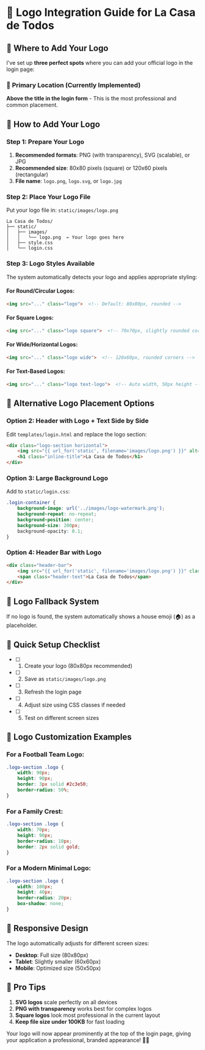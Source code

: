 # 🎨 Logo Integration Guide for La Casa de Todos

## 📍 Where to Add Your Logo

I've set up **three perfect spots** where you can add your official logo in the login page:

### 🎯 **Primary Location (Currently Implemented)**
**Above the title in the login form** - This is the most professional and common placement.

## 🔧 How to Add Your Logo

### **Step 1: Prepare Your Logo**
1. **Recommended formats**: PNG (with transparency), SVG (scalable), or JPG
2. **Recommended size**: 80x80 pixels (square) or 120x60 pixels (rectangular)
3. **File name**: `logo.png`, `logo.svg`, or `logo.jpg`

### **Step 2: Place Your Logo File**
Put your logo file in: `static/images/logo.png`

```
La Casa de Todos/
├── static/
│   ├── images/
│   │   └── logo.png  ← Your logo goes here
│   ├── style.css
│   └── login.css
```

### **Step 3: Logo Styles Available**

The system automatically detects your logo and applies appropriate styling:

#### **For Round/Circular Logos:**
```html
<img src="..." class="logo">  <!-- Default: 80x80px, rounded -->
```

#### **For Square Logos:**
```html
<img src="..." class="logo square">  <!-- 70x70px, slightly rounded corners -->
```

#### **For Wide/Horizontal Logos:**
```html
<img src="..." class="logo wide">  <!-- 120x60px, rounded corners -->
```

#### **For Text-Based Logos:**
```html
<img src="..." class="logo text-logo">  <!-- Auto width, 50px height -->
```

## 🎨 **Alternative Logo Placement Options**

### **Option 2: Header with Logo + Text Side by Side**

Edit `templates/login.html` and replace the logo section:

```html
<div class="logo-section horizontal">
    <img src="{{ url_for('static', filename='images/logo.png') }}" alt="Logo" class="logo inline">
    <h1 class="inline-title">La Casa de Todos</h1>
</div>
```

### **Option 3: Large Background Logo**

Add to `static/login.css`:

```css
.login-container {
    background-image: url('../images/logo-watermark.png');
    background-repeat: no-repeat;
    background-position: center;
    background-size: 200px;
    background-opacity: 0.1;
}
```

### **Option 4: Header Bar with Logo**

```html
<div class="header-bar">
    <img src="{{ url_for('static', filename='images/logo.png') }}" class="header-logo">
    <span class="header-text">La Casa de Todos</span>
</div>
```

## 🔄 **Logo Fallback System**

If no logo is found, the system automatically shows a house emoji (🏠) as a placeholder.

## 📝 **Quick Setup Checklist**

- [ ] 1. Create your logo (80x80px recommended)
- [ ] 2. Save as `static/images/logo.png`
- [ ] 3. Refresh the login page
- [ ] 4. Adjust size using CSS classes if needed
- [ ] 5. Test on different screen sizes

## 🎯 **Logo Customization Examples**

### **For a Football Team Logo:**
```css
.logo-section .logo {
    width: 90px;
    height: 90px;
    border: 3px solid #2c3e50;
    border-radius: 50%;
}
```

### **For a Family Crest:**
```css
.logo-section .logo {
    width: 70px;
    height: 90px;
    border-radius: 10px;
    border: 2px solid gold;
}
```

### **For a Modern Minimal Logo:**
```css
.logo-section .logo {
    width: 100px;
    height: 40px;
    border-radius: 20px;
    box-shadow: none;
}
```

## 📱 **Responsive Design**

The logo automatically adjusts for different screen sizes:
- **Desktop**: Full size (80x80px)
- **Tablet**: Slightly smaller (60x60px)
- **Mobile**: Optimized size (50x50px)

## 🚀 **Pro Tips**

1. **SVG logos** scale perfectly on all devices
2. **PNG with transparency** works best for complex logos
3. **Square logos** look most professional in the current layout
4. **Keep file size under 100KB** for fast loading

Your logo will now appear prominently at the top of the login page, giving your application a professional, branded appearance! 🎨✨

